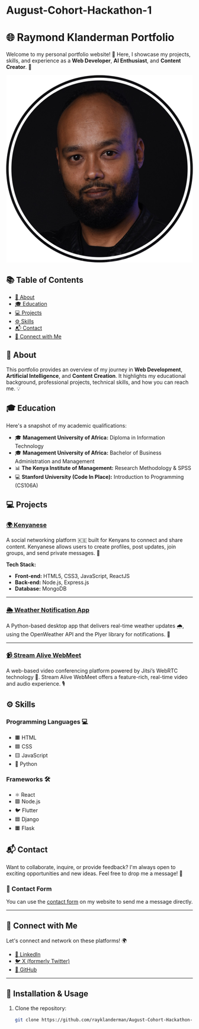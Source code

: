 # August-Cohort-Hackathon-1
# 🌐 Raymond Klanderman Portfolio

Welcome to my personal portfolio website! 🎉 Here, I showcase my projects, skills, and experience as a **Web Developer**, **AI Enthusiast**, and **Content Creator**. 🚀

![Raymond Klanderman](cvimg.png)

## 📚 Table of Contents

- [📖 About](#about)
- [🎓 Education](#education)
- [💻 Projects](#projects)
- [⚙️ Skills](#skills)
- [📬 Contact](#contact)
- [🔗 Connect with Me](#connect-with-me)

## 📖 About

This portfolio provides an overview of my journey in **Web Development**, **Artificial Intelligence**, and **Content Creation**. It highlights my educational background, professional projects, technical skills, and how you can reach me. 💡

## 🎓 Education

Here's a snapshot of my academic qualifications:

- 🎓 **Management University of Africa:** Diploma in Information Technology
- 🎓 **Management University of Africa:** Bachelor of Business Administration and Management
- 📊 **The Kenya Institute of Management:** Research Methodology & SPSS
- 💻 **Stanford University (Code In Place):** Introduction to Programming (CS106A)

## 💻 Projects

### [🌍 Kenyanese](https://kenyanese.online)

A social networking platform 🇰🇪 built for Kenyans to connect and share content. Kenyanese allows users to create profiles, post updates, join groups, and send private messages. 🔐

**Tech Stack:**
- **Front-end:** HTML5, CSS3, JavaScript, ReactJS
- **Back-end:** Node.js, Express.js
- **Database:** MongoDB

---

### [🌦️ Weather Notification App](https://github.com/rayklanderman/CODE-IN-PLACE-)

A Python-based desktop app that delivers real-time weather updates 🌧️, using the OpenWeather API and the Plyer library for notifications. 🚨

---

### [📹 Stream Alive WebMeet](https://streamalive.online/webmeet/)

A web-based video conferencing platform powered by Jitsi’s WebRTC technology 🎥. Stream Alive WebMeet offers a feature-rich, real-time video and audio experience. 🎙️

## ⚙️ Skills

### Programming Languages 💻

- 🟧 HTML
- 🟦 CSS
- 🟨 JavaScript
- 🐍 Python

### Frameworks 🛠️

- ⚛️ React
- 🟩 Node.js
- 🐦 Flutter
- 🟦 Django
- 🟧 Flask

## 📬 Contact

Want to collaborate, inquire, or provide feedback? I'm always open to exciting opportunities and new ideas. Feel free to drop me a message! 📧

### 📝 Contact Form
You can use the [contact form](#contact) on my website to send me a message directly.

---

## 🔗 Connect with Me

Let's connect and network on these platforms! 🌍

- [💼 LinkedIn](https://www.linkedin.com/in/raymondklanderman/)
- [🐦 X (formerly Twitter)](https://x.com/rayklanderman)
- [🐙 GitHub](https://github.com/rayklanderman)

---

## 🚀 Installation & Usage

1. Clone the repository:
   ```bash
   git clone https://github.com/rayklanderman/August-Cohort-Hackathon-1.git
